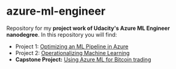 # azure-ml-engineer
Repository for my **project work of Udacity's Azure ML Engineer nanodegree**. In this repository you will find:

- Project 1: [Optimizing an ML Pipeline in Azure](project-1/)
- Project 2: [Operationalizing Machine Learning](project-2/)
- **Capstone Project:** [Using Azure ML for Bitcoin trading](capstone/)
